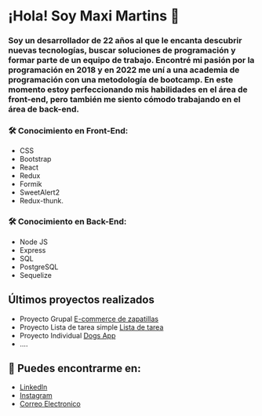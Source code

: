 # ¡Hola! Soy Maxi Martins 👋

### Soy un desarrollador de 22 años al que le encanta descubrir nuevas tecnologías, buscar soluciones de programación y formar parte de un equipo de trabajo. Encontré mi pasión por la programación en 2018 y en 2022 me uní a una academia de programación con una metodología de bootcamp. En este momento estoy perfeccionando mis habilidades en el área de front-end, pero también me siento cómodo trabajando en el área de back-end.

### 🛠 Conocimiento en Front-End:
  * CSS
  * Bootstrap
  * React
  * Redux
  * Formik
  * SweetAlert2
  * Redux-thunk.
### 🛠 Conocimiento en Back-End:
  * Node JS
  * Express
  * SQL
  * PostgreSQL 
  * Sequelize

## Últimos proyectos realizados

- Proyecto Grupal [E-commerce de zapatillas](https://sneakers-xxre.vercel.app/)
- Proyecto Lista de tarea simple [Lista de tarea](https://lista-de-tarea-mx.vercel.app/)
- Proyecto Individual [Dogs App](https://dogs-app-murex.vercel.app/)
- ....

## 🔗 Puedes encontrarme en:

- [LinkedIn](https://www.linkedin.com/in/maxiimartins/)
- [Instagram](https://www.instagram.com/maxii.martins/)
- [Correo Electronico](maximartins45@gmail.com)

